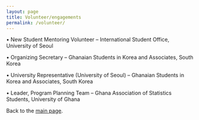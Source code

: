 ```yaml
---
layout: page
title: Volunteer/engagements
permalink: /volunteer/
---
```


•	New Student Mentoring Volunteer – International Student Office, University of Seoul

•	Organizing Secretary – Ghanaian Students in Korea and Associates, South Korea

•	University Representative (University of Seoul) – Ghanaian Students in Korea and Associates, South Korea

•	Leader, Program Planning Team – Ghana Association of Statistics Students, University of Ghana


Back to the [main page](https://drtamakloe.github.io/).

